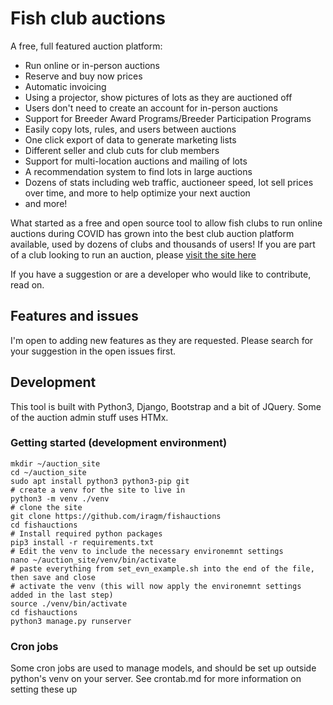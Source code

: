 # Fish club auctions

A free, full featured auction platform:

* Run online or in-person auctions
* Reserve and buy now prices
* Automatic invoicing
* Using a projector, show pictures of lots as they are auctioned off
* Users don't need to create an account for in-person auctions
* Support for Breeder Award Programs/Breeder Participation Programs
* Easily copy lots, rules, and users between auctions
* One click export of data to generate marketing lists
* Different seller and club cuts for club members
* Support for multi-location auctions and mailing of lots
* A recommendation system to find lots in large auctions
* Dozens of stats including web traffic, auctioneer speed, lot sell prices over time, and more to help optimize your next auction
* and more!

What started as a free and open source tool to allow fish clubs to run online auctions during COVID has grown into the best club auction platform available, used by dozens of clubs and thousands of users!  If you are part of a club looking to run an auction, please [visit the site here](https://auction.fish)

If you have a suggestion or are a developer who would like to contribute, read on.

## Features and issues
I'm open to adding new features as they are requested.  Please search for your suggestion in the open issues first.

## Development
This tool is built with Python3, Django, Bootstrap and a bit of JQuery.  Some of the auction admin stuff uses HTMx.

### Getting started (development environment)
```
mkdir ~/auction_site
cd ~/auction_site
sudo apt install python3 python3-pip git
# create a venv for the site to live in
python3 -m venv ./venv
# clone the site
git clone https://github.com/iragm/fishauctions
cd fishauctions
# Install required python packages
pip3 install -r requirements.txt
# Edit the venv to include the necessary environemnt settings
nano ~/auction_site/venv/bin/activate
# paste everything from set_evn_example.sh into the end of the file, then save and close
# activate the venv (this will now apply the environemnt settings added in the last step)
source ./venv/bin/activate
cd fishauctions
python3 manage.py runserver
```

### Cron jobs
Some cron jobs are used to manage models, and should be set up outside python's venv on your server. See crontab.md for more information on setting these up
